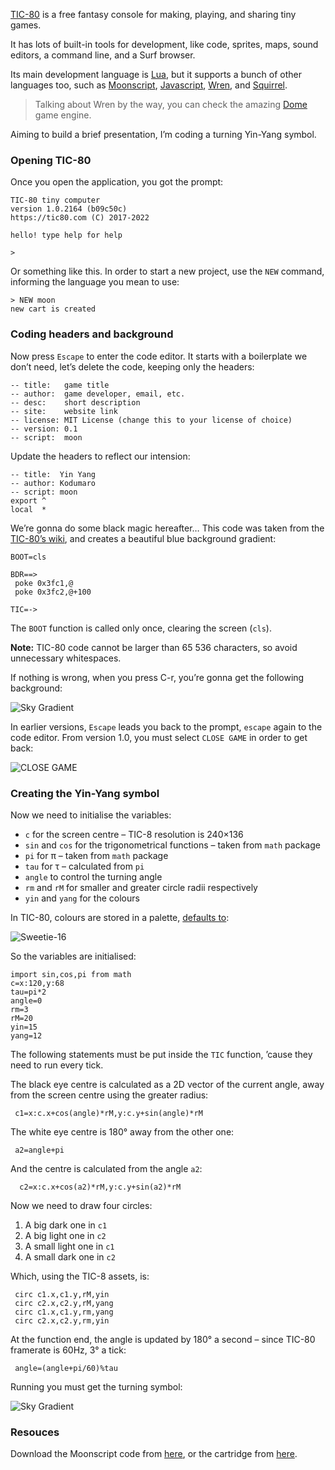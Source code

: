 [TIC-80](https://tic80.com/) is a free fantasy console for making, playing, and sharing tiny games.

It has lots of built-in tools for development, like code, sprites, maps, sound editors, a command line, and a Surf browser.

Its main development language is [Lua](https://www.lua.org/), but it supports a bunch of other languages too, such as [Moonscript](https://moonscript.org/), [Javascript](https://developer.mozilla.org/en-US/docs/Web/JavaScript), [Wren](http://wren.io/), and [Squirrel](http://www.squirrel-lang.org/).

> Talking about Wren by the way, you can check the amazing [Dome](https://domeengine.com/) game engine.

Aiming to build a brief presentation, I’m coding a turning Yin-Yang symbol.

### Opening TIC-80

Once you open the application, you got the prompt:

    TIC-80 tiny computer
    version 1.0.2164 (b09c50c)
    https://tic80.com (C) 2017-2022
    
    hello! type help for help
    
    >

Or something like this. In order to start a new project, use the `NEW` command, informing the language you mean to use:

    > NEW moon
    new cart is created

### Coding headers and background

Now press `Escape` to enter the code editor. It starts with a boilerplate we don’t need, let’s delete the code, keeping only the headers:

    -- title:   game title
    -- author:  game developer, email, etc.
    -- desc:    short description
    -- site:    website link
    -- license: MIT License (change this to your license of choice)
    -- version: 0.1
    -- script:  moon

Update the headers to reflect our intension:

    -- title:  Yin Yang
    -- author: Kodumaro
    -- script: moon
    export ^
    local  *

We’re gonna do some black magic hereafter… This code was taken from the [TIC-80’s wiki](https://github.com/nesbox/TIC-80/wiki/Sky-gradient), and creates a beautiful blue background gradient:

    BOOT=cls
    
    BDR==>
     poke 0x3fc1,@
     poke 0x3fc2,@+100
    
    TIC=->

The `BOOT` function is called only once, clearing the screen (`cls`).

**Note:** TIC-80 code cannot be larger than 65 536 characters, so avoid unnecessary whitespaces.

If nothing is wrong, when you press C-r, you’re gonna get the following background:

![Sky Gradient](//cacilhas.info/img/tic80/sky-gradient.png)

In earlier versions, `Escape` leads you back to the prompt, `escape` again to the code editor. From version 1.0, you must select `CLOSE GAME` in order to get back:

![CLOSE GAME](//cacilhas.info/img/tic80/close-game.png)

### Creating the Yin-Yang symbol

Now we need to initialise the variables:

*   `c` for the screen centre – TIC-8 resolution is 240×136
*   `sin` and `cos` for the trigonometrical functions – taken from `math` package
*   `pi` for π – taken from `math` package
*   `tau` for τ – calculated from `pi`
*   `angle` to control the turning angle
*   `rm` and `rM` for smaller and greater circle radii respectively
*   `yin` and `yang` for the colours

In TIC-80, colours are stored in a palette, [defaults to](https://lospec.com/palette-list/sweetie-16):

![Sweetie-16](//cacilhas.info/img/tic80/sweetie-16.png)

So the variables are initialised:

    import sin,cos,pi from math
    c=x:120,y:68
    tau=pi*2
    angle=0
    rm=3
    rM=20
    yin=15
    yang=12

The following statements must be put inside the `TIC` function, ’cause they need to run every tick.

The black eye centre is calculated as a 2D vector of the current angle, away from the screen centre using the greater radius:

     c1=x:c.x+cos(angle)*rM,y:c.y+sin(angle)*rM

The white eye centre is 180° away from the other one:

     a2=angle+pi

And the centre is calculated from the angle `a2`:

      c2=x:c.x+cos(a2)*rM,y:c.y+sin(a2)*rM

Now we need to draw four circles:

1.  A big dark one in `c1`
2.  A big light one in `c2`
3.  A small light one in `c1`
4.  A small dark one in `c2`

Which, using the TIC-8 assets, is:

     circ c1.x,c1.y,rM,yin
     circ c2.x,c2.y,rM,yang
     circ c1.x,c1.y,rm,yang
     circ c2.x,c2.y,rm,yin

At the function end, the angle is updated by 180° a second – since TIC-80 framerate is 60Hz, 3° a tick:

     angle=(angle+pi/60)%tau

Running you must get the turning symbol:

![Sky Gradient](//cacilhas.info/img/tic80/yin-yang.png)

### Resouces

Download the Moonscript code from [here](//cacilhas.info/misc/tic80/yin-yang.moon), or the cartridge from [here](//cacilhas.info/misc/tic80/yin-yang.tic).